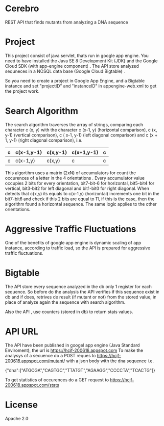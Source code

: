 # Cerebro
REST API that finds mutants from analyzing a DNA sequence

# Project
This project consist of java servlet, thats run in google app engine. You need to have installed the Java SE 8 Development Kit (JDK) and the Google Cloud SDK (with app-engine component) . The API store analyzed sequneces in a NOSQL data base (Google Cloud Bigtable) .

So you need to create a project in Google App Engine, and a Bigtable instance and set "projectID" and "instanceID" in appengine-web.xml to get the project work.

# Search Algorithm
The search algorithm traverses the array of strings, comparing each character c (x, y) with the character c (x-1, y) (horizontal comparison), c (x, y-1) (vertical comparison), c ( x-1, y-1) (left diagonal comparison) and c (x + 1, y-1) (right diagonal comparison), i.e.

c | c(x-1,y-1) | c(x,y-1) | c(x+1,y-1) | c
--- | --- | --- | --- |---
c | c(x-1,y) | c(x,y) | c | c

This algortihm uses a matrix (2xN) of accumulators for count the occurences of a letter in the 4 orientations . Every accumulator value occupies 2 bits for every orientation, bit7-bit-6 for horizontal, bit5-bit4 for vertical, bit3-bit2 for left diagonal and bit1-bit0 for right diagonal. When detects that c(x,y) its equals to c(x-1,y) (horizontal) increments one bit in the bit7-bit6 and check if this 2 bits are equal to 11, if this is the case, then the algorithm found a horizontal sequence. The same logic applies to the other orientations.

# Aggressive Traffic Fluctuations
One of the benefits of google app engine is dynamic scaling of app instance, according to traffic load, so the API is prepared for aggressive traffic fluctuations.

# Bigtable
The API store every sequence analyzed in the db only 1 register for each sequence. So before do the analysis the API verifies if this sequence exist in db and if does, retrives de result (if mutant or not) from the stored value, in place of analyze again the sequence with search algorithm.

Also the API , use counters (stored in db) to return stats values.

# API URL
The API have been published in googel app engine (Java Standard Enviroment), the url is https://hcjf-200618.appspot.com
To make the analysys of a secuence do a POST reques to https://hcjf-200618.appspot.com/mutant/ with a json body with the dna sequence i.e.

{"dna":["ATGCGA","CAGTGC","TTATGT","AGAAGG","CCCCTA","TCACTG"]}

To get statistics of occurences do a GET request to https://hcjf-200618.appspot.com/stats

# License
Apache 2.0
